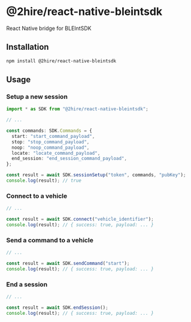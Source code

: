 # @2hire/react-native-bleintsdk

React Native bridge for BLEIntSDK

## Installation

```sh
npm install @2hire/react-native-bleintsdk
```

## Usage

### Setup a new session

```ts
import * as SDK from "@2hire/react-native-bleintsdk";

// ...

const commands: SDK.Commands = {
  start: "start_command_payload",
  stop: "stop_command_payload",
  noop: "noop_command_payload",
  locate: "locate_command_payload",
  end_session: "end_session_command_payload",
};

const result = await SDK.sessionSetup("token", commands, "pubKey");
console.log(result); // true
```

### Connect to a vehicle

```ts
// ...

const result = await SDK.connect("vehicle_identifier");
console.log(result); // { success: true, payload: ... }
```

### Send a command to a vehicle

```ts
// ...

const result = await SDK.sendCommand("start");
console.log(result); // { success: true, payload: ... }
```

### End a session

```ts
// ...

const result = await SDK.endSession();
console.log(result); // { success: true, payload: ... }
```
